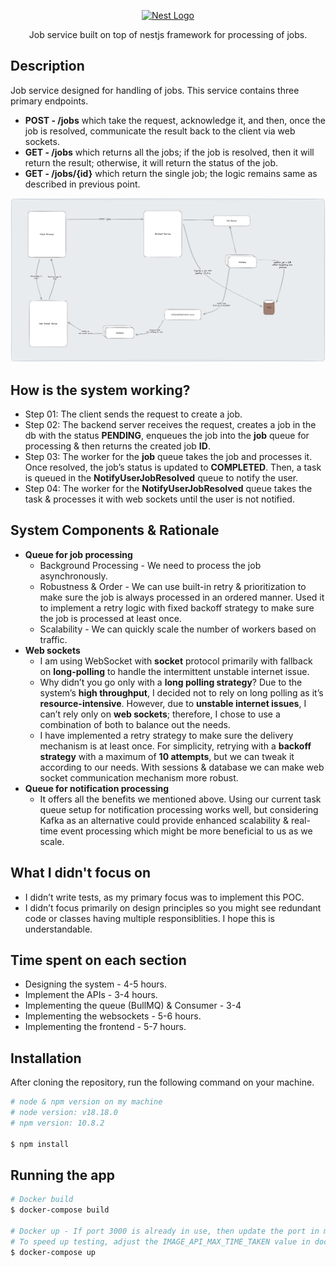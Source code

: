 <p align="center">
  <a href="http://nestjs.com/" target="blank"><img src="https://nestjs.com/img/logo-small.svg" width="200" alt="Nest Logo" /></a>
</p>

[circleci-image]: https://img.shields.io/circleci/build/github/nestjs/nest/master?token=abc123def456
[circleci-url]: https://circleci.com/gh/nestjs/nest

  <p align="center">Job service built on top of nestjs framework for processing of jobs.</p>
  <!--[![Backers on Open Collective](https://opencollective.com/nest/backers/badge.svg)](https://opencollective.com/nest#backer)
  [![Sponsors on Open Collective](https://opencollective.com/nest/sponsors/badge.svg)](https://opencollective.com/nest#sponsor)-->

## Description

Job service designed for handling of jobs. This service contains three primary endpoints.

- **POST - /jobs** which take the request, acknowledge it, and then, once the job is resolved, communicate the result back to the client via web sockets.
- **GET - /jobs** which returns all the jobs; if the job is resolved, then it will return the result; otherwise, it will return the status of the job.
- **GET - /jobs/{id}** which return the single job; the logic remains same as described in previous point.

<p align="center">
  <img src="calo-inc-app.png">
  <br/>
</p>

## How is the system working?
- Step 01: The client sends the request to create a job.
- Step 02: The backend server receives the request, creates a job in the db with the status **PENDING**, enqueues the job into the **job** queue for processing & then returns the created job **ID**.
- Step 03: The worker for the **job** queue takes the job and processes it. Once resolved, the job’s status is updated to **COMPLETED**. Then, a task is queued in the **NotifyUserJobResolved** queue to notify the user.
- Step 04: The worker for the **NotifyUserJobResolved** queue takes the task & processes it with web sockets until the user is not notified.

## System Components & Rationale

* **Queue for job processing**
  * Background Processing - We need to process the job asynchronously. 
  * Robustness & Order - We can use built-in retry & prioritization to make sure the job is always processed in an ordered manner. Used it to implement a retry logic with fixed backoff strategy to make sure the job is processed at least once.
  * Scalability - We can quickly scale the number of workers based on traffic.
* **Web sockets**
  * I am using WebSocket with **socket** protocol primarily with fallback on **long-polling** to handle the intermittent unstable internet issue.
  * Why didn’t you go only with a **long polling strategy**? Due to the system’s **high throughput**, I decided not to rely on long polling as it’s **resource-intensive**. However, due to **unstable internet issues**, I can’t rely only on **web sockets**; therefore, I chose to use a combination of both to balance out the needs.
  * I have implemented a retry strategy to make sure the delivery mechanism is at least once. For simplicity, retrying with a **backoff strategy** with a maximum of **10 attempts**, but we can tweak it according to our needs. With sessions & database we can make web socket communication mechanism more robust.
* **Queue for notification processing**
  * It offers all the benefits we mentioned above. Using our current task queue setup for notification processing works well, but considering Kafka as an alternative could provide enhanced scalability & real-time event processing which might be more beneficial to us as we scale.

## What I didn't focus on
- I didn’t write tests, as my primary focus was to implement this POC.
- I didn’t focus primarily on design principles so you might see redundant code or classes having multiple responsiblities. I hope this is understandable.

## Time spent on each section
- Designing the system - 4-5 hours.
- Implement the APIs - 3-4 hours.
- Implementing the queue (BullMQ) & Consumer - 3-4
- Implementing the websockets - 5-6 hours.
- Implementing the frontend - 5-7 hours.

## Installation
After cloning the repository, run the following command on your machine.
```bash
# node & npm version on my machine
# node version: v18.18.0
# npm version: 10.8.2

$ npm install
```

## Running the app

```bash
# Docker build
$ docker-compose build

# Docker up - If port 3000 is already in use, then update the port in main.ts & run this command again.
# To speed up testing, adjust the IMAGE_API_MAX_TIME_TAKEN value in docker-compose.yaml from 300 seconds to a lower value.
$ docker-compose up
```


